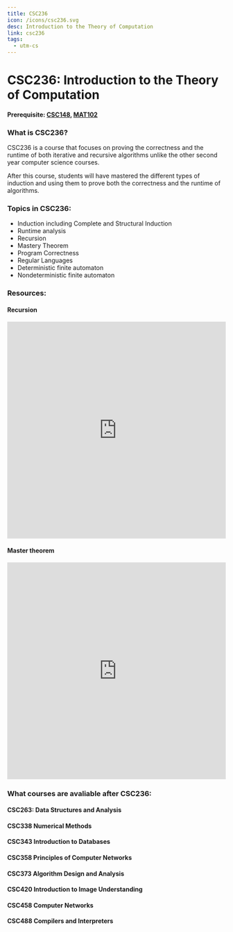 ```yaml
---
title: CSC236
icon: /icons/csc236.svg
desc: Introduction to the Theory of Computation
link: csc236
tags:
  - utm-cs
---
```


# CSC236: Introduction to the Theory of Computation
#### Prerequisite: [CSC148](./csc148), [MAT102](./mat102)

<grid-1-x-2 title="Fall 2020 Class Website" img-src="https://i.imgur.com/MX1GL74.png" link="https://mcs.utm.utoronto.ca/~236/" desc="All credits to Ilir Dema" button="Check it out!"></grid-1-x-2>

### What is CSC236?
CSC236 is a course that focuses on proving the correctness and the runtime of both iterative and recursive algorithms unlike the other second year computer science courses.

After this course, students will have mastered the different types of induction and using them to prove both the correctness and the runtime of algorithms.
### Topics in CSC236:
- Induction including Complete and Structural Induction
- Runtime analysis
- Recursion
- Mastery Theorem
- Program Correctness 
- Regular Languages
- Deterministic finite automaton
- Nondeterministic finite automaton

### Resources:

#### Recursion
<iframe width="100%" height="500" src="https://www.youtube.com/embed/KEEKn7Me-ms" frameborder="0" allow="accelerometer; autoplay; clipboard-write; encrypted-media; gyroscope; picture-in-picture" allowfullscreen></iframe>

#### Master theorem
<iframe width="100%" height="500" src="https://www.youtube.com/embed/6CX7s7JnXs0" frameborder="0" allow="accelerometer; autoplay; clipboard-write; encrypted-media; gyroscope; picture-in-picture" allowfullscreen></iframe>

<grid-1-x-2 title="Beginner tutorial to Regular Languages" img-src="https://www.educative.io/api/edpresso/shot/5565293067763712/image/5291214561607680" link="https://regexone.com/" desc="An interactive tutorial for students learning regular languages for the first time" button="Try it out!"></grid-1-x-2>


### What courses are avaliable after CSC236:
#### CSC263: Data Structures and Analysis
#### CSC338 Numerical Methods
#### CSC343 Introduction to Databases
#### CSC358 Principles of Computer Networks
#### CSC373 Algorithm Design and Analysis
#### CSC420 Introduction to Image Understanding
#### CSC458 Computer Networks
#### CSC488 Compilers and Interpreters
